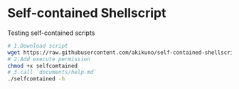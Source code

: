 # Self-contained Shellscript

Testing self-contained scripts

```sh
# 1.Download script
wget https://raw.githubusercontent.com/akikuno/self-contained-shellscript/main/selfcomtained
# 2.Add execute permission
chmod +x selfcomtained
# 3.call `documents/help.md`
./selfcomtained -h
```
